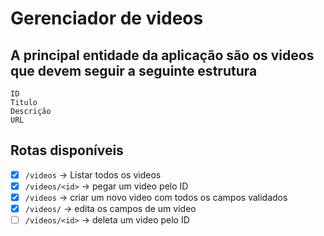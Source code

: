 # Gerenciador de videos

## A principal entidade da aplicação são os videos que devem seguir a seguinte estrutura
```
ID
Titulo
Descrição
URL
```
## Rotas disponíveis
- [X] `/videos` -> Listar todos os videos
- [X] `/videos/<id>` -> pegar um video pelo ID
- [X] `/videos` -> criar um novo video com todos os campos validados
- [X] `/videos/` -> edita os campos de um video
- [ ] `/videos/<id>` -> deleta um video pelo ID